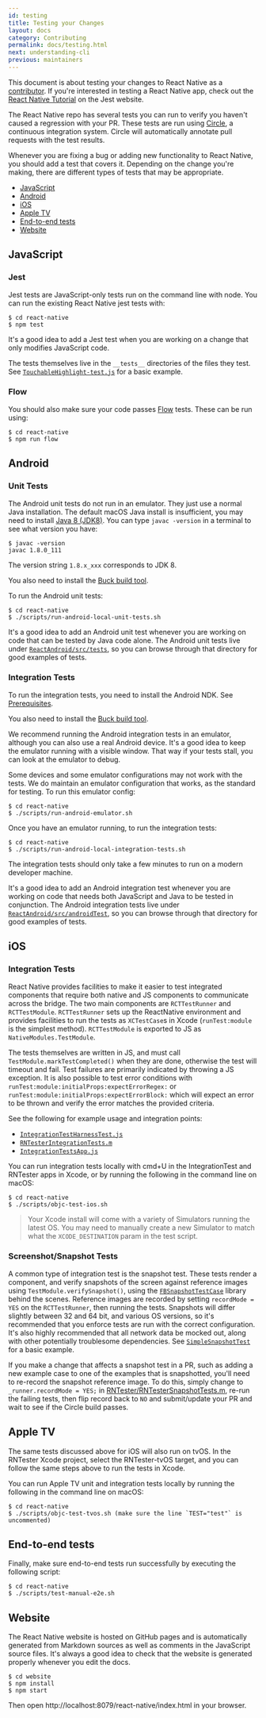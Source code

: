 ```yaml
---
id: testing
title: Testing your Changes
layout: docs
category: Contributing
permalink: docs/testing.html
next: understanding-cli
previous: maintainers
---
```


This document is about testing your changes to React Native as a [contributor](docs/contributing.html). If you're interested in testing a React Native app, check out the [React Native Tutorial](http://facebook.github.io/jest/docs/tutorial-react-native.html) on the Jest website.

The React Native repo has several tests you can run to verify you haven't caused a regression with your PR. These tests are run using [Circle](https://circleci.com/gh/facebook/react-native), a continuous integration system. Circle will automatically annotate pull requests with the test results.

Whenever you are fixing a bug or adding new functionality to React Native, you should add a test that covers it. Depending on the change you're making, there are different types of tests that may be appropriate.

- [JavaScript](docs/testing.html#javascript)
- [Android](docs/testing.html#android)
- [iOS](docs/testing.html#ios)
- [Apple TV](docs/testing.html#apple-tv)
- [End-to-end tests](docs/testing.html#end-to-end-tests)
- [Website](docs/testing.html#website)

## JavaScript

### Jest

Jest tests are JavaScript-only tests run on the command line with node. You can run the existing React Native jest tests with:

    $ cd react-native
    $ npm test

It's a good idea to add a Jest test when you are working on a change that only modifies JavaScript code.

The tests themselves live in the `__tests__` directories of the files they test.  See [`TouchableHighlight-test.js`](https://github.com/facebook/react-native/blob/master/Libraries/Components/Touchable/__tests__/TouchableHighlight-test.js) for a basic example.

### Flow

You should also make sure your code passes [Flow](https://flowtype.org/) tests. These can be run using:

    $ cd react-native
    $ npm run flow

## Android

### Unit Tests

The Android unit tests do not run in an emulator. They just use a normal Java installation. The default macOS Java install is insufficient, you may need to install [Java 8 (JDK8)](http://www.oracle.com/technetwork/java/javase/downloads/jdk8-downloads-2133151.html). You can type `javac -version` in a terminal to see what version you have:

```
$ javac -version
javac 1.8.0_111
```

The version string `1.8.x_xxx` corresponds to JDK 8.

You also need to install the [Buck build tool](https://buckbuild.com/setup/install.html).

To run the Android unit tests:

    $ cd react-native
    $ ./scripts/run-android-local-unit-tests.sh

It's a good idea to add an Android unit test whenever you are working on code that can be tested by Java code alone. The Android unit tests live under [`ReactAndroid/src/tests`](https://github.com/facebook/react-native/tree/master/ReactAndroid/src/test/java/com/facebook/react), so you can browse through that directory for good examples of tests.

### Integration Tests

To run the integration tests, you need to install the Android NDK. See [Prerequisites](docs/android-building-from-source.html#prerequisites).

You also need to install the [Buck build tool](https://buckbuild.com/setup/install.html).

We recommend running the Android integration tests in an emulator, although you can also use a real Android device. It's a good idea to keep the emulator running with a visible window. That way if your tests stall, you can look at the emulator to debug.

Some devices and some emulator configurations may not work with the tests. We do maintain an emulator configuration that works, as the standard for testing. To run this emulator config:

    $ cd react-native
    $ ./scripts/run-android-emulator.sh

Once you have an emulator running, to run the integration tests:

    $ cd react-native
    $ ./scripts/run-android-local-integration-tests.sh

The integration tests should only take a few minutes to run on a modern developer machine.

It's a good idea to add an Android integration test whenever you are working on code that needs both JavaScript and Java to be tested in conjunction. The Android integration tests live under [`ReactAndroid/src/androidTest`](https://github.com/facebook/react-native/tree/master/ReactAndroid/src/androidTest/java/com/facebook/react/tests), so you can browse through that directory for good examples of tests.

## iOS

### Integration Tests

React Native provides facilities to make it easier to test integrated components that require both native and JS components to communicate across the bridge.  The two main components are `RCTTestRunner` and `RCTTestModule`.  `RCTTestRunner` sets up the ReactNative environment and provides facilities to run the tests as `XCTestCase`s in Xcode (`runTest:module` is the simplest method).  `RCTTestModule` is exported to JS as `NativeModules.TestModule`.  

The tests themselves are written in JS, and must call `TestModule.markTestCompleted()` when they are done, otherwise the test will timeout and fail.  Test failures are primarily indicated by throwing a JS exception.  It is also possible to test error conditions with `runTest:module:initialProps:expectErrorRegex:` or `runTest:module:initialProps:expectErrorBlock:` which will expect an error to be thrown and verify the error matches the provided criteria.  

See the following for example usage and integration points:

- [`IntegrationTestHarnessTest.js`](https://github.com/facebook/react-native/blob/master/IntegrationTests/IntegrationTestHarnessTest.js)
- [`RNTesterIntegrationTests.m`](https://github.com/facebook/react-native/blob/master/RNTester/RNTesterIntegrationTests/RNTesterIntegrationTests.m)
- [`IntegrationTestsApp.js`](https://github.com/facebook/react-native/blob/master/IntegrationTests/IntegrationTestsApp.js)

You can run integration tests locally with cmd+U in the IntegrationTest and RNTester apps in Xcode, or by running the following in the command line on macOS:

    $ cd react-native
    $ ./scripts/objc-test-ios.sh

> Your Xcode install will come with a variety of Simulators running the latest OS. You may need to manually create a new Simulator to match what the `XCODE_DESTINATION` param in the test script.

### Screenshot/Snapshot Tests

A common type of integration test is the snapshot test.  These tests render a component, and verify snapshots of the screen against reference images using `TestModule.verifySnapshot()`, using the [`FBSnapshotTestCase`](https://github.com/facebook/ios-snapshot-test-case) library behind the scenes.  Reference images are recorded by setting `recordMode = YES` on the `RCTTestRunner`, then running the tests.  Snapshots will differ slightly between 32 and 64 bit, and various OS versions, so it's recommended that you enforce tests are run with the correct configuration.  It's also highly recommended that all network data be mocked out, along with other potentially troublesome dependencies.  See [`SimpleSnapshotTest`](https://github.com/facebook/react-native/blob/master/IntegrationTests/SimpleSnapshotTest.js) for a basic example.

If you make a change that affects a snapshot test in a PR, such as adding a new example case to one of the examples that is snapshotted, you'll need to re-record the snapshot reference image.  To do this, simply change to `_runner.recordMode = YES;` in [RNTester/RNTesterSnapshotTests.m](https://github.com/facebook/react-native/blob/master/RNTester/RNTesterIntegrationTests/RNTesterSnapshotTests.m#L42), re-run the failing tests, then flip record back to `NO` and submit/update your PR and wait to see if the Circle build passes.

## Apple TV

The same tests discussed above for iOS will also run on tvOS.  In the RNTester Xcode project, select the RNTester-tvOS target, and you can follow the same steps above to run the tests in Xcode.

You can run Apple TV unit and integration tests locally by running the following in the command line on macOS:

    $ cd react-native
    $ ./scripts/objc-test-tvos.sh (make sure the line `TEST="test"` is uncommented)

## End-to-end tests

Finally, make sure end-to-end tests run successfully by executing the following script:

    $ cd react-native
    $ ./scripts/test-manual-e2e.sh

## Website

The React Native website is hosted on GitHub pages and is automatically generated from Markdown sources as well as comments in the JavaScript source files. It's always a good idea to check that the website is generated properly whenever you edit the docs.

    $ cd website
    $ npm install
    $ npm start

Then open http://localhost:8079/react-native/index.html in your browser.
